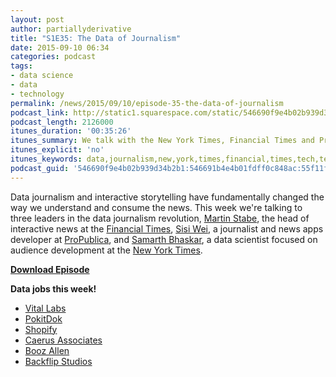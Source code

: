 ```yaml
---
layout: post
author: partiallyderivative
title: "S1E35: The Data of Journalism"
date: 2015-09-10 06:34
categories: podcast
tags:
- data science
- data
- technology
permalink: /news/2015/09/10/episode-35-the-data-of-journalism
podcast_link: http://static1.squarespace.com/static/546690f9e4b02b939d34b2b1/546691b4e4b01fdff0c848ac/55f1214ee4b007043f814ac5/1441866121752/Partially_Derivative_Episode_35.mp3
podcast_length: 2126000
itunes_duration: '00:35:26'
itunes_summary: We talk with the New York Times, Financial Times and ProPublica about how data investigation and interactive storytelling are changing journalism.
itunes_explicit: 'no'
itunes_keywords: data,journalism,new,york,times,financial,times,tech,technology,data,science
podcast_guid: '546690f9e4b02b939d34b2b1:546691b4e4b01fdff0c848ac:55f11f8be4b0d3922cc3d39f'
---
```


Data journalism and interactive storytelling have fundamentally changed
the way we understand and consume the news. This week we're talking to
three leaders in the data journalism revolution, [Martin
Stabe](http://twitter.com/martinstabe), the head of interactive news at
the [Financial Times](http://www.ft.com/home/us), [Sisi
Wei](http://twitter.com/sisiwei), a journalist and news apps developer
at [ProPublica](https://www.propublica.org/), and [Samarth
Bhaskar](http://twitter.com/samarthbhaskar), a data scientist focused on
audience development at the [New York Times](http://www.nytimes.com/).

[**Download Episode**](http://static1.squarespace.com/static/546690f9e4b02b939d34b2b1/546691b4e4b01fdff0c848ac/55f1214ee4b007043f814ac5/1441866121752/Partially_Derivative_Episode_35.mp3)

**Data jobs this week!**

-   [Vital Labs](http://vitallabs.co/)
-   [PokitDo](https://pokitdok.com/career)[k](https://pokitdok.com/career)
-   [Shopify](https://www.shopify.com/careers)
-   [Caerus Associates](http://caerusassociates.com/careers-at-caerus/)
-   [Booz Allen](http://careers.boozallen.com/)
-   [Backflip Studios](http://www.backflipstudios.com/jobs/)
